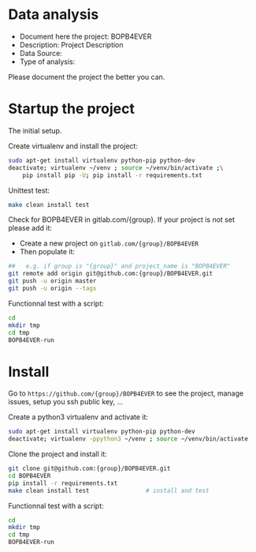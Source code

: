 # Data analysis
- Document here the project: BOPB4EVER
- Description: Project Description
- Data Source:
- Type of analysis:

Please document the project the better you can.

# Startup the project

The initial setup.

Create virtualenv and install the project:
```bash
sudo apt-get install virtualenv python-pip python-dev
deactivate; virtualenv ~/venv ; source ~/venv/bin/activate ;\
    pip install pip -U; pip install -r requirements.txt
```

Unittest test:
```bash
make clean install test
```

Check for BOPB4EVER in gitlab.com/{group}.
If your project is not set please add it:

- Create a new project on `gitlab.com/{group}/BOPB4EVER`
- Then populate it:

```bash
##   e.g. if group is "{group}" and project_name is "BOPB4EVER"
git remote add origin git@github.com:{group}/BOPB4EVER.git
git push -u origin master
git push -u origin --tags
```

Functionnal test with a script:

```bash
cd
mkdir tmp
cd tmp
BOPB4EVER-run
```

# Install

Go to `https://github.com/{group}/BOPB4EVER` to see the project, manage issues,
setup you ssh public key, ...

Create a python3 virtualenv and activate it:

```bash
sudo apt-get install virtualenv python-pip python-dev
deactivate; virtualenv -ppython3 ~/venv ; source ~/venv/bin/activate
```

Clone the project and install it:

```bash
git clone git@github.com:{group}/BOPB4EVER.git
cd BOPB4EVER
pip install -r requirements.txt
make clean install test                # install and test
```
Functionnal test with a script:

```bash
cd
mkdir tmp
cd tmp
BOPB4EVER-run
```
